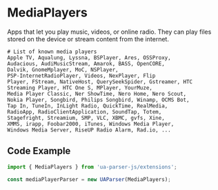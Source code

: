 # MediaPlayers

Apps that let you play music, videos, or online radio. They can play files stored on the device or stream content from the internet. 

```csv
# List of known media players
Apple TV, Aqualung, Lyssna, BSPlayer, Ares, OSSProxy,
Audacious, AudiMusicStream, Amarok, BASS, OpenCORE,
Dalvik, GnomeMplayer, MoC, NSPlayer,
PSP-InternetRadioPlayer, Videos, NexPlayer, Flip
Player, FStream, NativeHost, QuerySeekSpider, Gstreamer, HTC
Streaming Player, HTC One S, MPlayer, YourMuze, 
Media Player Classic, Ner ShowTime, Nero Home, Nero Scout, 
Nokia Player, Songbird, Philips Songbird, Winamp, OCMS Bot,
Tap In, TuneIn, InLight Radio, QuickTime, RealMedia,
RadioApp, RadioClientApplication, SoundTap, Totem,
Stagefright, Streamium, SMP, VLC, XBMC, gvfs, Xine,
XMMS, irapp, Foobar2000, iTunes, Windows Media Player,
Windows Media Server, RiseUP Radio Alarm, Rad.io, ...
```

## Code Example

```js
import { MediaPlayers } from 'ua-parser-js/extensions';

const mediaPlayerParser = new UAParser(MediaPlayers);
```